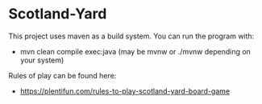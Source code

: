 # Scotland-Yard

This project uses maven as a build system. You can run the program with:
  - mvn clean compile exec:java (may be mvnw or ./mvnw depending on your system)

Rules of play can be found here: 
  - https://plentifun.com/rules-to-play-scotland-yard-board-game
